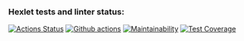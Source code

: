 ### Hexlet tests and linter status:
[![Actions Status](https://github.com/AsyaKnyazeva/frontend-project-11/workflows/hexlet-check/badge.svg)](https://github.com/AsyaKnyazeva/frontend-project-11/actions)
[![Github actions](https://github.com/AsyaKnyazeva/frontend-project-lvl2/actions/workflows/actions.yml/badge.svg)](https://github.com/AsyaKnyazeva/frontend-project-11/actions)
[![Maintainability](https://api.codeclimate.com/v1/badges/44d4e8c1b1741a8dd55f/maintainability)](https://codeclimate.com/github/AsyaKnyazeva/frontend-project-11/maintainability)
[![Test Coverage](https://api.codeclimate.com/v1/badges/44d4e8c1b1741a8dd55f/test_coverage)](https://codeclimate.com/github/AsyaKnyazeva/frontend-project-11/test_coverage)

